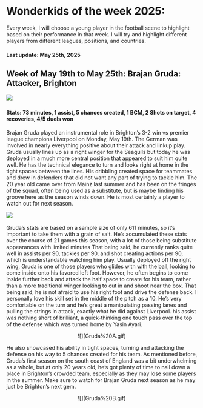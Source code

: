 # Wonderkids of the week 2025:

Every week, I will choose a young player in the football scene to
highlight based on their performance in that week. I will try and
highlight different players from different leagues, positions, and
countries.

#### Last update: May 25th, 2025

## Week of May 19th to May 25th: Brajan Gruda: Attacker, Brighton

![](Pro%20Soccer%20Games/Wonderkids/Brajan%20Gruda.jpeg)

#### Stats: 73 minutes, 1 assist, 5 chances created, 1 BCM, 2 Shots on target, 4 recoveries, 4/5 duels won

Brajan Gruda played an instrumental role in Brighton’s 3-2 win vs
premier league champions Liverpool on Monday, May 19th. The German was
involved in nearly everything positive about their attack and linkup
play. Gruda usually lines up as a right winger for the Seagulls but
today he was deployed in a much more central position that appeared to
suit him quite well. He has the technical elegance to turn and looks
right at home in the tight spaces between the lines. His dribbling
created space for teammates and drew in defenders that did not want any
part of trying to tackle him. The 20 year old came over from Mainz last
summer and has been on the fringes of the squad, often being used as a
substitute, but is maybe finding his groove here as the season winds
down. He is most certainly a player to watch out for next season.

![](Pro%20Soccer%20Games/Wonderkids/Gruda.png)

Gruda’s stats are based on a sample size of only 611 minutes, so it’s
important to take them with a grain of salt. He’s accumulated these
stats over the course of 21 games this season, with a lot of those being
substitute appearances with limited minutes That being said, he
currently ranks quite well in assists per 90, tackles per 90, and shot
creating actions per 90, which is understandable watching him play.
Usually deployed off the right wing, Gruda is one of those players who
glides with with the ball, looking to come inside onto his favored left
foot. However, he often begins to come inside further back and attack
the half space to create for his team, rather than a more traditional
winger looking to cut in and shoot near the box. That being said, he is
not afraid to use his right foot and drive the defense back. I
personally love his skill set in the middle of the pitch as a 10. He’s
very comfortable on the turn and he’s great a manipulating passing lanes
and pulling the strings in attack, exactly what he did against
Liverpool. his assist was nothing short of brilliant, a quick-thinking
one touch pass over the top of the defense which was turned home by
Yasin Ayari.

<center>
![](Gruda%20A.gif)
</center>

He also showcased his ability in tight spaces, turning and attacking the
defense on his way to 5 chances created for his team. As mentioned
before, Gruda’s first season on the south coast of England was a bit
underwhelming as a whole, but at only 20 years old, he’s got plenty of
time to nail down a place in Brighton’s crowded team, especially as they
may lose some players in the summer. Make sure to watch for Brajan Gruda
next season as he may just be Brighton’s next gem.

<center>
![](Gruda%20B.gif)
</center>
